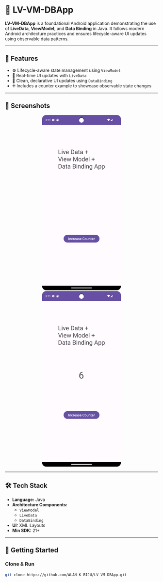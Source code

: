 # 🔄 LV-VM-DBApp

**LV-VM-DBApp** is a foundational Android application demonstrating the use of **LiveData**, **ViewModel**, and **Data Binding** in Java. It follows modern Android architecture practices and ensures lifecycle-aware UI updates using observable data patterns.

---

## 🎯 Features

- ⚙️ Lifecycle-aware state management using `ViewModel`
- 🔄 Real-time UI updates with `LiveData`
- 🔗 Clean, declarative UI updates using `DataBinding`
- ➕ Includes a counter example to showcase observable state changes

---

## 📸 Screenshots

<div align="center">
  <img src="https://github.com/ALAN-K-BIJU/LV-VM-DBApp/blob/main/screenshots/home.png" alt="Home Screen" width="260"/>
  <img src="https://github.com/ALAN-K-BIJU/LV-VM-DBApp/blob/main/screenshots/counter.png" alt="Counter View" width="260"/>
</div>

---

## 🛠️ Tech Stack

- **Language:** Java  
- **Architecture Components:**  
  - `ViewModel`  
  - `LiveData`  
  - `DataBinding`  
- **UI:** XML Layouts  
- **Min SDK:** 21+

---

## 🚀 Getting Started

### Clone & Run
```bash
git clone https://github.com/ALAN-K-BIJU/LV-VM-DBApp.git
